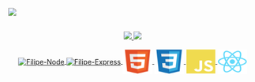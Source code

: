 <a href="https://www.linkedin.com/in/filipe-muliterno-2612401a2/" target="_blank"><img src="https://img.shields.io/badge/-LinkedIn-%230077B5?style=for-the-badge&logo=linkedin&logoColor=white" target="_blank"></a> 
##
<div align="center">
  <a href="https://github.com/FilipeMuliterno">
  <img height="180em" src="https://cdn.jsdelivr.net/gh/devicons/devicon@v2.15.1/devicon.min.css"/>
  <img height="180em" src="https://github-readme-stats-sigma-five.vercel.app/api/top-langs/?username=FilipeMuliterno&layout=compact&langs_count=7&theme=dark"/>
</div>
<div style="display: inline_block" align="center"><br>
  <img align="center" alt="Filipe-Node" height="50" width="60" src="https://cdn.jsdelivr.net/gh/devicons/devicon/icons/nodejs/nodejs-original.svg" />   
  <img align="center" alt="Filipe-Express" height="50" width="60" src="https://cdn.jsdelivr.net/gh/devicons/devicon/icons/express/express-original.svg" />
  <img align="center" alt="Filipe-HTML" height="50" width="60" src="https://raw.githubusercontent.com/devicons/devicon/master/icons/html5/html5-original.svg">
  <img align="center" alt="Filipe-CSS" height="50" width="60" src="https://raw.githubusercontent.com/devicons/devicon/master/icons/css3/css3-original.svg">
  <img align="center" alt="Filipe-Js" height="50" width="60" src="https://raw.githubusercontent.com/devicons/devicon/master/icons/javascript/javascript-plain.svg">  
  <img align="center" alt="Filipe-React" height="50" width="60" src="https://raw.githubusercontent.com/devicons/devicon/master/icons/react/react-original.svg">
</div>


 

